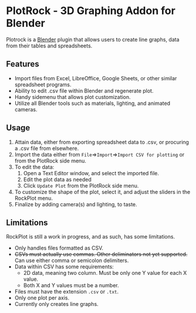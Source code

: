 # PlotRock - 3D Graphing Addon for Blender

Plotrock is a [Blender](http://www.blender.org) plugin that allows users to create line graphs,
data from their tables and spreadsheets.

## Features
* Import files from Excel, LibreOffice, Google Sheets, or other similar spreadsheet programs.
* Ability to edit .csv file within Blender and regenerate plot.
* Handy sidemenu that allows plot customization.
* Utilize all Blender tools such as materials, lighting, and animated cameras.

## Usage
1. Attain data, either from exporting spreadsheet data to .csv, or procuring a .csv file from elsewhere.
2. Import the data either from `File`=>`Import`=>`Import CSV for plotting` or from the PlotRock side menu.
3. To edit the data:
    1. Open a Text Editor window, and select the imported file.
    2. Edit the plot data as needed
    3. Click `Update Plot` from the PlotRock side menu.
4. To customize the shape of the plot, select it, and adjust the sliders in the RockPlot menu.
5. Finalize by adding camera(s) and lighting, to taste.

## Limitations
RockPlot is still a work in progress,
and as such,
has some limitations.

* Only handles files formatted as CSV.
* ~~CSVs must actually use commas. Other deliminators not yet supported.~~ Can use either comma or semicolon delimiters.
* Data within CSV has some requirements:
    * 2D data, meaning two column. Must be only one Y value for each X value.
    * Both X and Y values must be a number.
* Files must have the extension `.csv` or `.txt`.
* Only one plot per axis.
* Currently only creates line graphs.
